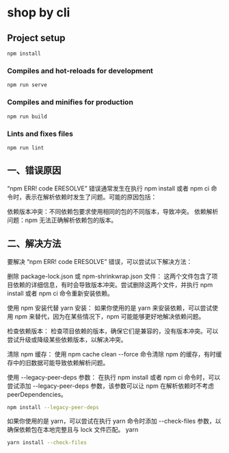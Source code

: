 # shop by cli

## Project setup
```
npm install
```

### Compiles and hot-reloads for development
```
npm run serve
```

### Compiles and minifies for production
```
npm run build
```

### Lints and fixes files
```
npm run lint
```
## 一、错误原因
“npm ERR! code ERESOLVE” 错误通常发生在执行 npm install 或者 npm ci 命令时，表示在解析依赖时发生了问题。可能的原因包括：

依赖版本冲突：不同依赖包要求使用相同的包的不同版本，导致冲突。
依赖解析问题：npm 无法正确解析依赖包的版本。

## 二、解决方法

要解决 “npm ERR! code ERESOLVE” 错误，可以尝试以下解决方法：

删除 package-lock.json 或 npm-shrinkwrap.json 文件： 这两个文件包含了项目依赖的详细信息，有时会导致版本冲突。尝试删除这两个文件，并执行 npm install 或者 npm ci 命令重新安装依赖。

使用 npm 安装代替 yarn 安装： 如果你使用的是 yarn 来安装依赖，可以尝试使用 npm 来替代，因为在某些情况下，npm 可能能够更好地解决依赖问题。

检查依赖版本： 检查项目依赖的版本，确保它们是兼容的，没有版本冲突。可以尝试升级或降级某些依赖版本，以解决冲突。

清除 npm 缓存： 使用 npm cache clean --force 命令清除 npm 的缓存，有时缓存中的旧数据可能导致依赖解析问题。

使用 --legacy-peer-deps 参数： 在执行 npm install 或者 npm ci 命令时，可以尝试添加 --legacy-peer-deps 参数，该参数可以让 npm 在解析依赖时不考虑 peerDependencies。
```bash
npm install --legacy-peer-deps
```
如果你使用的是 yarn，可以尝试在执行 yarn 命令时添加 --check-files 参数，以确保依赖包在本地完整且与 lock 文件匹配。
yarn
```bash
yarn install --check-files
```
